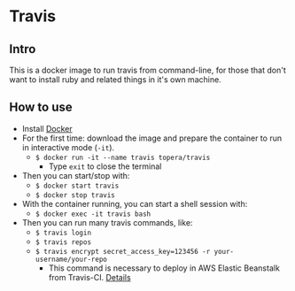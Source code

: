 # Travis

## Intro
This is a docker image to run travis from command-line, for those that don't want to install ruby and related things
in it's own machine.

## How to use
* Install [Docker](https://docs.docker.com/install)
* For the first time: download the image and prepare the container to run in interactive mode (`-it`).
    * `$ docker run -it --name travis topera/travis`
        * Type `exit` to close the terminal
* Then you can start/stop with:
    * `$ docker start travis`
    * `$ docker stop travis`
* With the container running, you can start a shell session with:
    * `$ docker exec -it travis bash`
* Then you can run many travis commands, like:
    * `$ travis login`
    * `$ travis repos`
    * `$ travis encrypt secret_access_key=123456 -r your-username/your-repo`
        * This command is necessary to deploy in AWS Elastic Beanstalk from Travis-CI. [Details](https://docs.travis-ci.com/user/deployment/elasticbeanstalk/)
